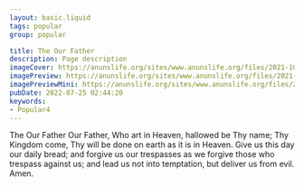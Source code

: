 ```yaml
---
layout: basic.liquid
tags: popular
group: popular

title: The Our Father
description: Page description
imageCover: https://anunslife.org/sites/www.anunslife.org/files/2021-10/Blog-Rosary-Oct2021-MainImage-1200x680.png
imagePreview: https://anunslife.org/sites/www.anunslife.org/files/2021-10/Blog-Rosary-Oct2021-MainImage-1200x680.png
imagePreviewMini: https://anunslife.org/sites/www.anunslife.org/files/2021-10/Blog-Rosary-Oct2021-MainImage-1200x680.png
pubDate: 2022-07-25 02:44:20
keywords:
- Popular4
---
```


The Our Father
Our Father, Who art in Heaven, hallowed be Thy name; Thy Kingdom come, Thy will be done on earth as it is in Heaven. Give us this day our daily bread; and forgive us our trespasses as we forgive those who trespass against us; and lead us not into temptation, but deliver us from evil. Amen.

